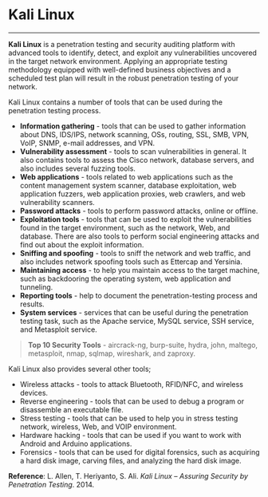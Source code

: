 # Kali Linux #
----------

**Kali Linux** is a penetration testing and security auditing platform with advanced tools to identify, detect, and exploit any vulnerabilities uncovered in the target network environment.
Applying an appropriate testing methodology equipped with well-defined business objectives and a scheduled test plan will result in the robust penetration testing of your network.

Kali Linux contains a number of tools that can be used during the penetration testing process.

- **Information gathering** - tools that can be used to gather information about DNS, IDS/IPS, network scanning, OSs, routing, SSL, SMB, VPN, VoIP, SNMP, e-mail addresses, and VPN.
- **Vulnerability assessment** - tools to scan vulnerabilities in general. It also contains tools to assess the Cisco network, database servers, and also includes several fuzzing tools.
- **Web applications** - tools related to web applications such as the content management system scanner, database exploitation, web application fuzzers, web application proxies, web crawlers, and web vulnerability scanners.
- **Password attacks** - tools to perform password attacks, online or offline.
- **Exploitation tools** - tools that can be used to exploit the vulnerabilities found in the target environment, such as the network, Web, and database. There are also tools to perform social engineering attacks and find out about the exploit information.
- **Sniffing and spoofing** - tools to sniff the network and web traffic, and also includes network spoofing tools such as Ettercap and Yersinia.
- **Maintaining access** - to help you maintain access to the target machine, such as backdooring the operating system, web application and tunneling.
- **Reporting tools** - help to document the penetration-testing process and results.
- **System services** - services that can be useful during the penetration testing task, such as the Apache service, MySQL service, SSH service, and Metasploit service.

> **Top 10 Security Tools** - aircrack-ng, burp-suite, hydra, john, maltego, metasploit, nmap, sqlmap, wireshark, and zaproxy.
    
Kali Linux also provides several other tools;

- Wireless attacks - tools to attack Bluetooth, RFID/NFC, and wireless devices.
- Reverse engineering - tools that can be used to debug a program or disassemble an executable file.
- Stress testing - tools that can be used to help you in stress testing network, wireless, Web, and VOIP environment.
- Hardware hacking - tools that can be used if you want to work with Android and Arduino applications.
- Forensics - tools that can be used for digital forensics, such as acquiring a hard disk image, carving files, and analyzing the hard disk image.

**Reference**: L. Allen, T. Heriyanto, S. Ali. *Kali Linux – Assuring Security by Penetration Testing*. 2014.
